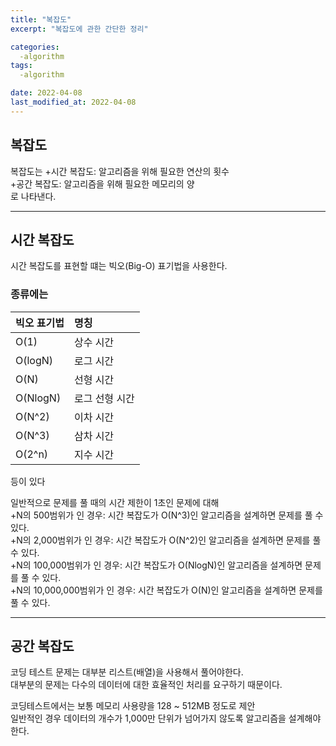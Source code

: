 ```yaml
---
title: "복잡도"
excerpt: "복잡도에 관한 간단한 정리"

categories:
  -algorithm
tags:
  -algorithm

date: 2022-04-08
last_modified_at: 2022-04-08
---
```

## 복잡도

복잡도는 
+시간 복잡도: 알고리즘을 위해 필요한 연산의 횟수  
+공간 복잡도: 알고리즘을 위해 필요한 메모리의 양  
로 나타낸다.

***
## 시간 복잡도

시간 복잡도를 표현할 떄는 빅오(Big-O) 표기법을 사용한다.  

### 종류에는
|빅오 표기법|명칭|  
|:---|:---|  
|O(1)|상수 시간|  
|O(logN)|로그 시간|  
|O(N)|선형 시간|  
|O(NlogN)|로그 선형 시간|  
|O(N^2)|이차 시간|  
|O(N^3)|삼차 시간|  
|O(2^n)|지수 시간|  
등이 있다  

일반적으로 문제를 풀 때의 시간 제한이 1초인 문제에 대해  
+N의 500범위가 인 경우: 시간 복잡도가 O(N^3)인 알고리즘을 설계하면 문제를 풀 수 있다.  
+N의 2,000범위가 인 경우: 시간 복잡도가 O(N^2)인 알고리즘을 설계하면 문제를 풀 수 있다.  
+N의 100,000범위가 인 경우: 시간 복잡도가 O(NlogN)인 알고리즘을 설계하면 문제를 풀 수 있다.  
+N의 10,000,000범위가 인 경우: 시간 복잡도가 O(N)인 알고리즘을 설계하면 문제를 풀 수 있다.  

***
## 공간 복잡도

코딩 테스트 문제는 대부분 리스트(배열)을 사용해서 풀어야한다.  
대부분의 문제는 다수의 데이터에 대한 효율적인 처리를 요구하기 때문이다.  

코딩테스트에서는 보통 메모리 사용량을 128 ~ 512MB 정도로 제안  
일반적인 경우 데이터의 개수가 1,000만 단위가 넘어가지 않도록 알고리즘을 설계해야한다.  

